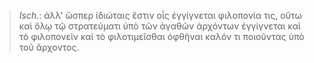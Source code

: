 

>  *Isch.*: ἀλλ' ὥσπερ ἰδιώταις ἔστιν οἷς ἐγγίγνεται φιλοπονία τις, οὕτω καὶ ὅλῳ τῷ στρατεύματι ὑπὸ τῶν ἀγαθῶν ἀρχόντων ἐγγίγνεται καὶ τὸ φιλοπονεῖν καὶ τὸ φιλοτιμεῖσθαι ὀφθῆναι καλόν τι ποιοῦντας ὑπὸ τοῦ ἄρχοντος.